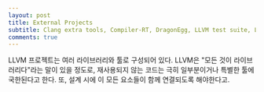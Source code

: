```yaml
---
layout: post
title: External Projects
subtitle: Clang extra tools, Compiler-RT, DragonEgg, LLVM test suite, LLDB, libc++
comments: true
---
```


LLVM 프로젝트는 여러 라이브러리와 툴로 구성되어 있다. LLVM은 "모든 것이 라이브러리다"라는 말이 있을 정도로, 재사용되지 않는 코드는 극히 일부분이거나 특별한 툴에 국한된다고 한다. 또, 설계 시에 이 모든 요소들이 함께 연결되도록 해야한다고.


